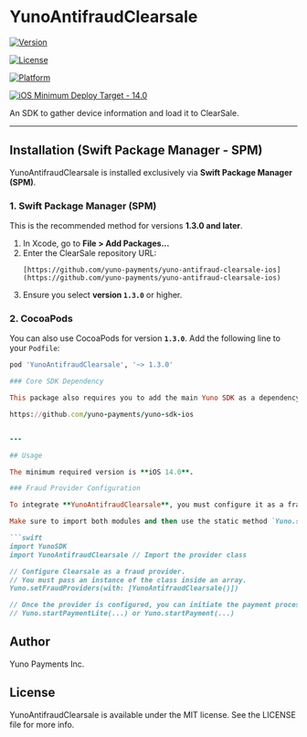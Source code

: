 
# YunoAntifraudClearsale

[![Version](https://img.shields.io/cocoapods/v/antifraud-clearsale.svg?style=flat)](https://cocoapods.org/pods/antifraud-clearsale)

[![License](https://img.shields.io/cocoapods/l/YunoSDK.svg?style=flat)](https://cocoapods.org/pods/YunoSDK)

[![Platform](https://img.shields.io/cocoapods/p/YunoSDK.svg?style=flat)](https://cocoapods.org/pods/YunoSDK)

[![iOS Minimum Deploy Target - 14.0](https://img.shields.io/static/v1?label=iOS+Minimum+Deploy+Target&message=14.0&color=2ea44f)](https://)


An SDK to gather device information and load it to ClearSale.

---

## Installation (Swift Package Manager - SPM)

YunoAntifraudClearsale is installed exclusively via **Swift Package Manager (SPM)**.

### 1. Swift Package Manager (SPM)

This is the recommended method for versions **1.3.0 and later**.

1.  In Xcode, go to **File > Add Packages...**
2.  Enter the ClearSale repository URL:
    ```
    [https://github.com/yuno-payments/yuno-antifraud-clearsale-ios](https://github.com/yuno-payments/yuno-antifraud-clearsale-ios)
    ```
3.  Ensure you select **version `1.3.0`** or higher.

### 2. CocoaPods

You can also use CocoaPods for version **`1.3.0`**. Add the following line to your `Podfile`:

```ruby
pod 'YunoAntifraudClearsale', '~> 1.3.0'

### Core SDK Dependency

This package also requires you to add the main Yuno SDK as a dependency. Repeat the SPM installation process with the following URL:

https://github.com/yuno-payments/yuno-sdk-ios


---

## Usage

The minimum required version is **iOS 14.0**.

### Fraud Provider Configuration

To integrate **YunoAntifraudClearsale**, you must configure it as a fraud provider within the `YunoSDK` **before** calling any payment initiation method (`startPaymentLite` or `startPayment`).

Make sure to import both modules and then use the static method `Yuno.setFraudProviders(with:)`:

```swift
import YunoSDK
import YunoAntifraudClearsale // Import the provider class

// Configure Clearsale as a fraud provider.
// You must pass an instance of the class inside an array.
Yuno.setFraudProviders(with: [YunoAntifraudClearsale()]) 

// Once the provider is configured, you can initiate the payment process.
// Yuno.startPaymentLite(...) or Yuno.startPayment(...)
```
## Author  
Yuno Payments Inc.


## License
YunoAntifraudClearsale is available under the MIT license. See the LICENSE file for more info.
